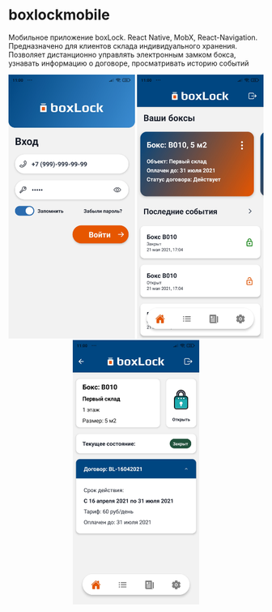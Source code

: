 # boxlockmobile
Мобильное приложение boxLock. React Native, MobX, React-Navigation. <br>
Предназначено для клиентов склада индивидуального хранения. Позволяет дистанционно управлять электронным замком бокса, узнавать информацию о договоре, просматривать историю событий

<div align="center">
    <img src="https://github.com/vladimirvolkovv/boxlockmobile/blob/main/assets/boxLock%20Mobile_Screen1.jpg" width="250px"</img>
    <img src="https://github.com/vladimirvolkovv/boxlockmobile/blob/main/assets/boxLockMobile_Screen2.jpg" width="250px"</img>
    <img src="https://github.com/vladimirvolkovv/boxlockmobile/blob/main/assets/boxLock%20Mobile_Screen3.jpg" width="250px"</img>
   
</div>

